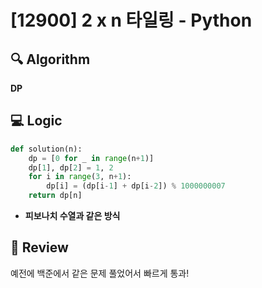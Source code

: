 # [12900] 2 x n 타일링 - Python

## 🔍 Algorithm
**DP**

## 💻 Logic

```Python
def solution(n):
    dp = [0 for _ in range(n+1)]
    dp[1], dp[2] = 1, 2
    for i in range(3, n+1):
        dp[i] = (dp[i-1] + dp[i-2]) % 1000000007
    return dp[n]
```
- **피보나치 수열과 같은 방식**  


## 📝 Review

예전에 백준에서 같은 문제 풀었어서 빠르게 통과!